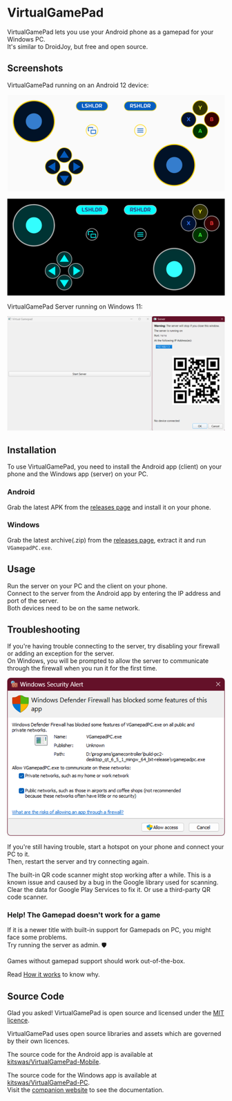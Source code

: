 # VirtualGamePad

VirtualGamePad lets you use your Android phone as a gamepad for your Windows PC.  
It's similar to DroidJoy, but free and open source.

## Screenshots

VirtualGamePad running on an Android 12 device:

![VirtualGamePad](VGP.svg)

![VirtualGamePad Dark](VGP_night.svg)

VirtualGamePad Server running on Windows 11:

![VirtualGamePad Server](VGP_Server.png)

## Installation

To use VirtualGamePad, you need to install the Android app (client) on your phone and the Windows app (server) on your PC.

### Android

Grab the latest APK from the [releases page](https://github.com/kitswas/VirtualGamePad-Mobile/releases) and install it on your phone.

### Windows

Grab the latest archive(.zip) from the [releases page](https://github.com/kitswas/VirtualGamePad-PC/releases), extract it and run `VGamepadPC.exe`.

## Usage

Run the server on your PC and the client on your phone.  
Connect to the server from the Android app by entering the IP address and port of the server.  
Both devices need to be on the same network.

## Troubleshooting

If you're having trouble connecting to the server, try disabling your firewall or adding an exception for the server.  
On Windows, you will be prompted to allow the server to communicate through the firewall when you run it for the first time.

![Firewall](VGP_UAC_Dialog.png)

If you're still having trouble, start a hotspot on your phone and connect your PC to it.  
Then, restart the server and try connecting again.

The built-in QR code scanner might stop working after a while. This is a known issue and caused by a bug in the Google library used for scanning. Clear the data for Google Play Services to fix it. Or use a third-party QR code scanner.

### Help! The Gamepad doesn't work for a game

If it is a newer title with built-in support for Gamepads on PC, you might face some problems.  
Try running the server as admin. 🛡️

Games without gamepad support should work out-of-the-box.

Read [How it works](https://kitswas.github.io/VirtualGamePad-PC/#how-it-works) to know why.

## Source Code

Glad you asked! VirtualGamePad is open source and licensed under the [MIT licence](LICENCE.TXT).

VirtualGamePad uses open source libraries and assets which are governed by their own licences.

The source code for the Android app is available at [kitswas/VirtualGamePad-Mobile](https://github.com/kitswas/VirtualGamePad-Mobile).

The source code for the Windows app is available at [kitswas/VirtualGamePad-PC](https://github.com/kitswas/VirtualGamePad-PC).  
Visit the [companion website](https://kitswas.github.io/VirtualGamePad-PC/) to see the documentation.
